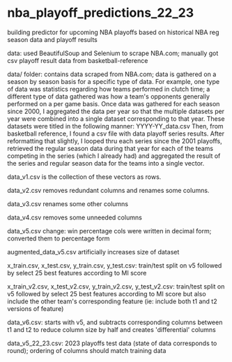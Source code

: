 # nba_playoff_predictions_22_23
building predictor for upcoming NBA playoffs based on historical NBA reg season data and playoff results

data: used BeautifulSoup and Selenium to scrape NBA.com; manually got csv playoff result data from basketball-reference

data/ folder: contains data scraped from NBA.com; data is gathered on a season by season basis for a specific type of data. For example, one type of data was statistics regarding how teams performed in clutch time; a different type of data gathered was how a team's opponents generally performed on a per game basis. Once data was gathered for each season since 2000, I aggregated the data per year so that the multiple datasets per year were combined into a single dataset corresponding to that year. These datasets were titled in the following manner: YYYY-YY_data.csv Then, from basketball reference, I found a csv file with data playoff series results. After reformatting that slightly, I looped thru each series since the 2001 playoffs, retrieved the regular season data during that year for each of the teams competing in the series (which I already had) and aggregated the result of the series and regular season data for the teams into a single vector. 

data_v1.csv is the collection of these vectors as rows. 

data_v2.csv removes redundant columns and renames some columns. 

data_v3.csv renames some other columns 

data_v4.csv removes some unneeded columns

data_v5.csv change: win percentage cols were written in decimal form; converted them to percentage form

augmented_data_v5.csv artificially increases size of dataset

x_train.csv, x_test.csv, y_train.csv, y_test.csv: train/test split on v5 followed by select 25 best features according to MI score

x_train_v2.csv, x_test_v2.csv, y_train_v2.csv, y_test_v2.csv: train/test split on v5 followed by select 25 best features according to MI score but also include the other team's corresponding feature (ie: include both  t1 and t2 versions of feature)

data_v6.csv: starts with v5, and subtracts corresponding columns between t1 and t2 to reduce column size by half and creates 'differential' columns

data_v5_22_23.csv: 2023 playoffs test data (state of data corresponds to round); ordering of columns should match training data